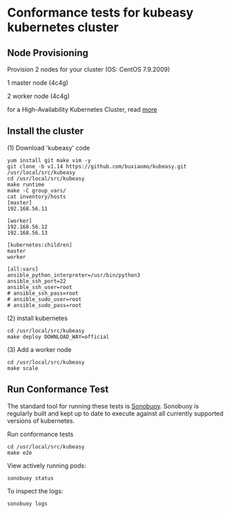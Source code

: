 # Conformance tests for kubeasy kubernetes cluster

## Node Provisioning

Provision 2 nodes for your cluster (OS: CentOS 7.9.2009)

1 master node (4c4g)

2 worker node (4c4g)

for a High-Availability Kubernetes Cluster, read [more](https://github.com/buxiaomo/kubeasy/blob/main/group_vars/README.md)

## Install the cluster

(1) Download 'kubeasy' code

```
yum install git make vim -y
git clone -b v1.14 https://github.com/buxiaomo/kubeasy.git /usr/local/src/kubeasy
cd /usr/local/src/kubeasy
make runtime
make -C group_vars/
cat inventory/hosts
[master]
192.168.56.11

[worker]
192.168.56.12
192.168.56.13

[kubernetes:children]
master
worker

[all:vars]
ansible_python_interpreter=/usr/bin/python3
ansible_ssh_port=22
ansible_ssh_user=root
# ansible_ssh_pass=root
# ansible_sudo_user=root
# ansible_sudo_pass=root
```

(2) install kubernetes

```
cd /usr/local/src/kubeasy
make deploy DOWNLOAD_WAY=official
```

(3) Add a worker node

```
cd /usr/local/src/kubeasy
make scale
```

## Run Conformance Test

The standard tool for running these tests is
[Sonobuoy](https://github.com/heptio/sonobuoy).  Sonobuoy is 
regularly built and kept up to date to execute against all 
currently supported versions of kubernetes.

Run conformance tests

```
cd /usr/local/src/kubeasy
make e2e
```

View actively running pods:

```
sonobuoy status 
```

To inspect the logs:

```
sonobuoy logs
```